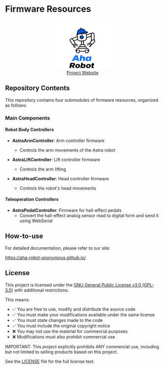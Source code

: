 # Firmware Resources

<div align="center">
  <img src="assets/logo.png" alt="Logo" width="200"/>
</div>

<div align="center">
  <a href="https://aha-robot-anonymous.github.io/" target="_blank">Project Website</a>
</div>

## Repository Contents

This repository contains four submodules of firmware resources, organized as follows:

### Main Components

#### Robot Body Controllers

- **AstraArmController**: Arm controller firmware
  - Controls the arm movements of the Astra robot

- **AstraLiftController**: Lift controller firmware
  - Controls the arm lifting

- **AstraHeadController**: Head controller firmware
  - Controls the robot's head movements

#### Teleoperation Controllers  
- **AstraPedalController**: Firmware for hall-effect pedals
  - Convert the hall-effect analog sensor read to digital form and send it using WebSerial

## How-to-use

For detailed documentation, please refer to our site:

<https://aha-robot-anonymous.github.io/>

## License

This project is licensed under the [GNU General Public License v3.0 (GPL-3.0)](https://www.gnu.org/licenses/gpl-3.0.en.html) with additional restrictions.

This means:
- ✅ You are free to use, modify and distribute the source code
- ✅ You must make your modifications available under the same license
- ✅ You must state changes made to the code
- ✅ You must include the original copyright notice
- ❌ You may not use the material for commercial purposes
- ❌ Modifications must also prohibit commercial use

IMPORTANT: This project explicitly prohibits ANY commercial use, including but not limited to selling products based on this project.

See the [LICENSE](LICENSE) file for the full license text.
